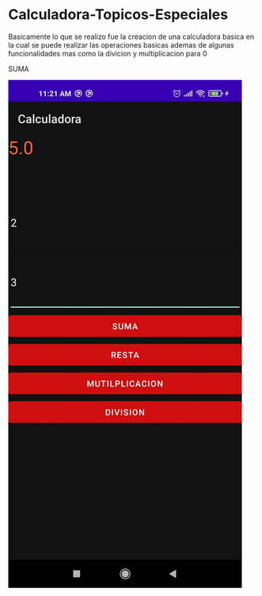 # Calculadora-Topicos-Especiales
Basicamente lo que se realizo fue la creacion de una calculadora basica 
en la cual se puede realizar las operaciones basicas ademas de algunas funcionalidades mas 
como la divicion y multiplicacion para 0

SUMA

![imagen](https://github.com/JeffersonCaiza/Calculadora-Topicos-Especiales/blob/master/1.jpg?raw=true)
